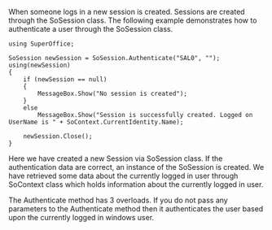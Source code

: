<properties date="2016-05-10"
SortOrder="7"
/>

When someone logs in a new session is created. Sessions are created through the SoSession class. The following example demonstrates how to authenticate a user through the SoSession class.

```
using SuperOffice;
 
SoSession newSession = SoSession.Authenticate("SAL0", "");
using(newSession)
{
    if (newSession == null)
    {
        MessageBox.Show("No session is created");
    }
    else
        MessageBox.Show("Session is successfully created. Logged on
UserName is " + SoContext.CurrentIdentity.Name);
 
    newSession.Close();
}
```

 

Here we have created a new Session via SoSession class. If the authentication data are correct, an instance of the SoSession is created.  We have retrieved some data about the currently logged in user through SoContext class which holds information about the currently logged in user.

The Authenticate method has 3 overloads. If you do not pass any parameters to the Authenticate method then it authenticates the user based upon the currently logged in windows user.
